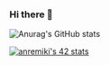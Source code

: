 ### Hi there 👋

![Anurag's GitHub stats](https://github-readme-stats.vercel.app/api?username=anuraghazra&show_icons=true&theme=highcontrast)

[![anremiki's 42 stats](https://badge42.vercel.app/api/v2/stats/cl180lomu006009mcp03u1zev?cursusId=21)](https://github.com/JaeSeoKim/badge42)

